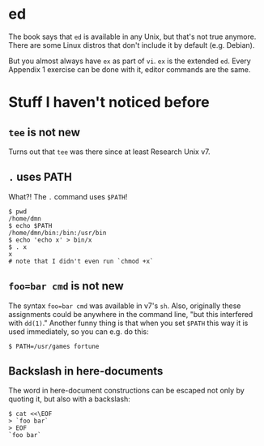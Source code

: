 # ed

The book says that `ed` is available in any Unix, but that's not true anymore.
There are some Linux distros that don't include it by default (e.g. Debian).

But you almost always have `ex` as part of `vi`. `ex` is the extended `ed`.
Every Appendix 1 exercise can be done with it, editor commands are the same.


# Stuff I haven't noticed before

## `tee` is not new

Turns out that `tee` was there since at least Research Unix v7.

## `.` uses PATH

What?! The `.` command uses `$PATH`!
```
$ pwd
/home/dmn
$ echo $PATH
/home/dmn/bin:/bin:/usr/bin
$ echo 'echo x' > bin/x
$ . x
x
# note that I didn't even run `chmod +x`
```

## `foo=bar cmd` is not new

The syntax `foo=bar cmd` was available in v7's `sh`. Also, originally these
assignments could be anywhere in the command line, "but this interfered
with `dd(1)`." Another funny thing is that when you set `$PATH` this way
it is used immediately, so you can e.g. do this:
```
$ PATH=/usr/games fortune
```

## Backslash in here-documents

The word in here-document constructions can be escaped not only by quoting it,
but also with a backslash:
```
$ cat <<\EOF
> `foo bar`
> EOF
`foo bar`
```
